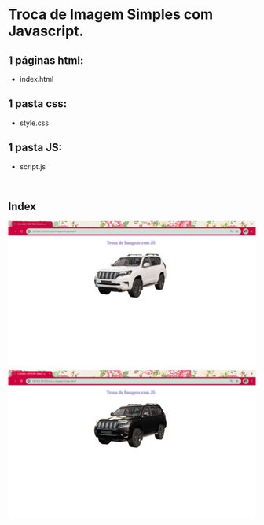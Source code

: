<h1>Troca de Imagem Simples com Javascript.</h1>

## 1 páginas html:
- index.html

## 1 pasta css:
- style.css

## 1 pasta JS:
- script.js

<br>

 <h2>Index</h2>
 <img src ="troca-imagem/image1.png" alt="troca de imagem 1">
 <img src ="troca-imagem/image2.png" alt="troca de imagem 2">
 <br>

